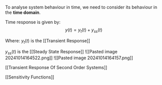 To analyse system behaviour in time, we need to consider its behaviour in the **time domain**.

Time response is given by: 
$$y\left(t\right)=y_{t}\left(t\right)+y_{ss}\left(t\right)$$

 Where:
 $y_{t}\left(t\right)$ is the [[Transient Response]]



$y_{ss}\left(t\right)$ is the [[Steady State Response]]
![[Pasted image 20241014164522.png]]
![[Pasted image 20241014164157.png]]

[[Transient Response Of Second Order Systems]]

[[Sensitivity Functions]]
